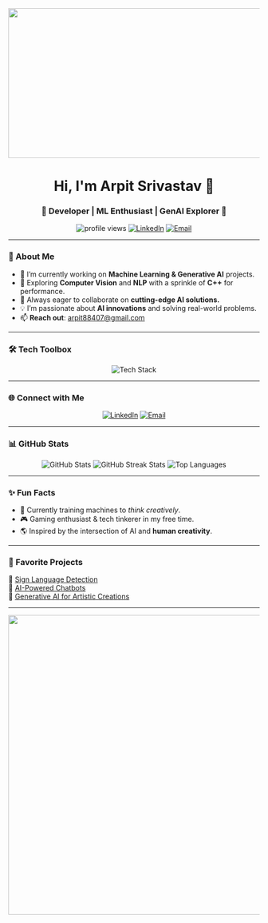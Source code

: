 <div align="center">
  <img src="https://media.giphy.com/media/qgQUggAC3Pfv687qPC/giphy.gif" width="600" height="300"/>
</div>

# <h1 align="center">Hi, I'm Arpit Srivastav 👋</h1>

<h3 align="center">🌟 Developer | ML Enthusiast | GenAI Explorer 🌟</h3>

<p align="center">
  <img src="https://komarev.com/ghpvc/?username=4for7apy&label=Visitors&color=0e75b6&style=flat" alt="profile views" />
  <a href="https://www.linkedin.com/in/arpit-srivastav/"><img src="https://img.shields.io/badge/-LinkedIn-blue?style=flat&logo=linkedin" alt="LinkedIn"></a>
  <a href="mailto:arpit88407@gmail.com"><img src="https://img.shields.io/badge/-Email-D14836?style=flat&logo=gmail&logoColor=white" alt="Email"></a>
</p>

---

### 🚀 About Me
- 🔭 I’m currently working on **Machine Learning & Generative AI** projects.  
- 🌱 Exploring **Computer Vision** and **NLP** with a sprinkle of **C++** for performance.  
- 🤝 Always eager to collaborate on **cutting-edge AI solutions.**  
- 💡 I’m passionate about **AI innovations** and solving real-world problems.  
- 📫 **Reach out**: [arpit88407@gmail.com](mailto:arpit88407@gmail.com)  

---

### 🛠️ Tech Toolbox
<div align="center">
  <img src="https://skillicons.dev/icons?i=python,tensorflow,pytorch,cpp,git,html,css,js,react,opencv,mongodb,docker" alt="Tech Stack" />
</div>

---

### 🌐 Connect with Me  
<div align="center">
  <a href="https://www.linkedin.com/in/arpit-srivastav/"><img src="https://img.shields.io/badge/LinkedIn-0A66C2?style=for-the-badge&logo=linkedin&logoColor=white" alt="LinkedIn"></a>
  <a href="mailto:arpit88407@gmail.com"><img src="https://img.shields.io/badge/Gmail-D14836?style=for-the-badge&logo=gmail&logoColor=white" alt="Email"></a>
</div>

---

### 📊 GitHub Stats
<div align="center">
  <img src="https://github-readme-stats.vercel.app/api?username=4for7apy&show_icons=true&theme=radical" alt="GitHub Stats" />
  <img src="https://github-readme-streak-stats.herokuapp.com?user=4for7apy&theme=radical" alt="GitHub Streak Stats" />
  <img src="https://github-readme-stats.vercel.app/api/top-langs/?username=4for7apy&layout=compact&theme=radical" alt="Top Languages" />
</div>

---

### ✨ Fun Facts
- 🧠 Currently training machines to *think creatively*.  
- 🎮 Gaming enthusiast & tech tinkerer in my free time.  
- 🌎 Inspired by the intersection of AI and **human creativity**.  

---

### 🔗 Favorite Projects
🌟 [Sign Language Detection](#)  
🌟 [AI-Powered Chatbots](#)  
🌟 [Generative AI for Artistic Creations](#)  

---

<div align="center">
  <img src="https://i.pinimg.com/originals/e8/f4/53/e8f453469a3ec97ecd354df465d73913.gif" width="600" />
</div>
